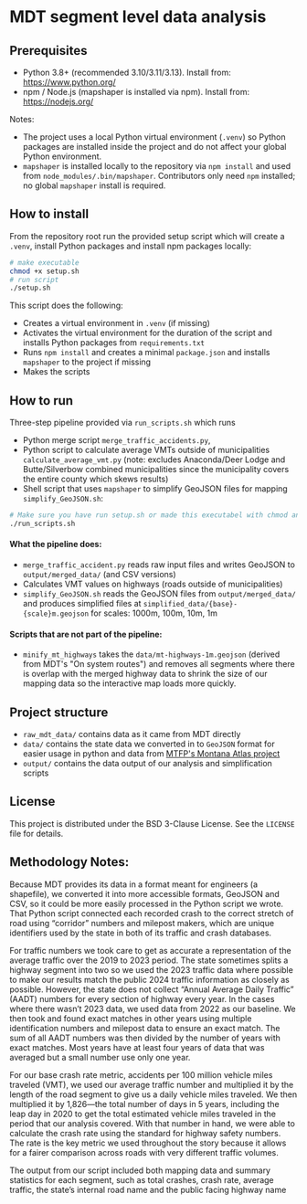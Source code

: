 # MDT segment level data analysis

## Prerequisites

- Python 3.8+ (recommended 3.10/3.11/3.13). Install from: https://www.python.org/
- npm / Node.js (mapshaper is installed via npm). Install from: https://nodejs.org/

Notes:
- The project uses a local Python virtual environment (`.venv`) so Python packages are installed inside the project and do not affect your global Python environment.
- `mapshaper` is installed locally to the repository via `npm install` and used from `node_modules/.bin/mapshaper`. Contributors only need `npm` installed; no global `mapshaper` install is required.

## How to install

From the repository root run the provided setup script which will create a `.venv`, install Python packages and install npm packages locally:

```bash
# make executable
chmod +x setup.sh
# run script
./setup.sh
```

This script does the following:
- Creates a virtual environment in `.venv` (if missing)
- Activates the virtual environment for the duration of the script and installs Python packages from `requirements.txt`
- Runs `npm install` and creates a minimal `package.json` and installs `mapshaper` to the project if missing
- Makes the scripts 


## How to run

Three-step pipeline provided via `run_scripts.sh` which runs
- Python merge script `merge_traffic_accidents.py`, 
- Python script to calculate average VMTs outside of municipalities `calculate_average_vmt.py` (note: excludes Anaconda/Deer Lodge and Butte/Silverbow combined municipalities since the municipality covers the entire county which skews results)  
- Shell script that uses `mapshaper` to simplify GeoJSON files for mapping `simplify_GeoJSON.sh`:

```bash
# Make sure you have run setup.sh or made this executabel with chmod and created a .venv manually
./run_scripts.sh
```

#### What the pipeline does:
- `merge_traffic_accident.py` reads raw input files and writes GeoJSON to `output/merged_data/` (and CSV versions)
- Calculates VMT values on highways (roads outside of municipalities)
- `simplify_GeoJSON.sh` reads the GeoJSON files from `output/merged_data/` and produces simplified files at `simplified_data/{base}-{scale}m.geojson` for scales: 1000m, 100m, 10m, 1m

#### Scripts that are not part of the pipeline: 
- `minify_mt_highways` takes the `data/mt-highways-1m.geojson` (derived from MDT's "On system routes") and removes all segments where there is overlap with the merged highway data to shrink the size of our mapping data so the interactive map loads more quickly. 

## Project structure
- `raw_mdt_data/` contains data as it came from MDT directly
- `data/` contains the state data we converted in to `GeoJSON` format for easier usage in python and data from [MTFP's Montana Atlas project](https://github.com/mtfreepress/montana-atlas)
- `output/` contains the data output of our analysis and simplification scripts

## License

This project is distributed under the BSD 3-Clause License. See the `LICENSE` file for details.


## Methodology Notes:

Because MDT provides its data in a format meant for engineers (a shapefile), we converted it into more accessible formats, GeoJSON and CSV, so it could be more easily processed in the Python script we wrote. That Python script connected each recorded crash to the correct stretch of road using “corridor” numbers and milepost makers, which are unique identifiers used by the state in both of its traffic and crash databases. 

For traffic numbers we took care to get as accurate a representation of the average traffic over the 2019 to 2023 period. The state sometimes splits a highway segment into two so we used the 2023 traffic data where possible to make our results match the public 2024 traffic information as closely as possible. However, the state does not collect “Annual Average Daily Traffic” (AADT) numbers for every section of highway every year. In the cases where there wasn’t 2023 data, we used data from 2022 as our baseline. We then took and found exact matches in other years using multiple identification numbers and milepost data to ensure an exact match. The sum of all AADT numbers was then divided by the number of years with exact matches. Most years have at least four years of data that was averaged but a small number use only one year. 

For our base crash rate metric, accidents per 100 million vehicle miles traveled (VMT), we used our average traffic number and multiplied it by the length of the road segment to give us a daily vehicle miles traveled. We then multiplied it by 1,826—the total number of days in 5 years, including the leap day in 2020 to get the total estimated vehicle miles traveled in the period that our analysis covered. With that number in hand, we were able to calculate the crash rate using the standard for highway safety numbers. The rate is the key metric we used throughout the story because it allows for a fairer comparison across roads with very different traffic volumes.

The output from our script included both mapping data and summary statistics for each segment, such as total crashes, crash rate, average traffic, the state’s internal road name and the public facing highway name
